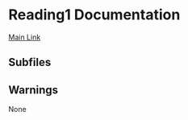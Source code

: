 # Reading1 Documentation

[Main Link](https://jp.sakurapy.com/Reading1)

## Subfiles

## Warnings
None
